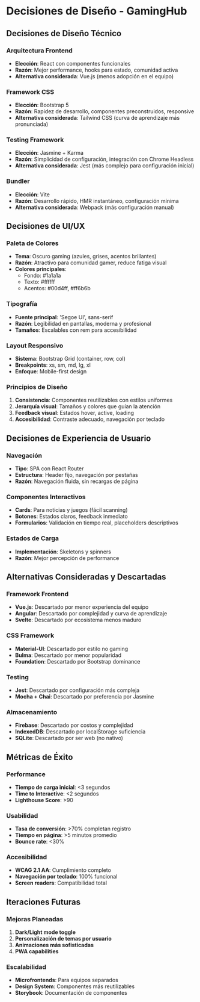 # Decisiones de Diseño - GamingHub

## Decisiones de Diseño Técnico

### Arquitectura Frontend
- **Elección**: React con componentes funcionales
- **Razón**: Mejor performance, hooks para estado, comunidad activa
- **Alternativa considerada**: Vue.js (menos adopción en el equipo)

### Framework CSS
- **Elección**: Bootstrap 5
- **Razón**: Rapidez de desarrollo, componentes preconstruidos, responsive
- **Alternativa considerada**: Tailwind CSS (curva de aprendizaje más pronunciada)

### Testing Framework
- **Elección**: Jasmine + Karma
- **Razón**: Simplicidad de configuración, integración con Chrome Headless
- **Alternativa considerada**: Jest (más complejo para configuración inicial)

### Bundler
- **Elección**: Vite
- **Razón**: Desarrollo rápido, HMR instantáneo, configuración mínima
- **Alternativa considerada**: Webpack (más configuración manual)

## Decisiones de UI/UX

### Paleta de Colores
- **Tema**: Oscuro gaming (azules, grises, acentos brillantes)
- **Razón**: Atractivo para comunidad gamer, reduce fatiga visual
- **Colores principales**:
  - Fondo: #1a1a1a
  - Texto: #ffffff
  - Acentos: #00d4ff, #ff6b6b

### Tipografía
- **Fuente principal**: 'Segoe UI', sans-serif
- **Razón**: Legibilidad en pantallas, moderna y profesional
- **Tamaños**: Escalables con rem para accesibilidad

### Layout Responsivo
- **Sistema**: Bootstrap Grid (container, row, col)
- **Breakpoints**: xs, sm, md, lg, xl
- **Enfoque**: Mobile-first design

### Principios de Diseño
1. **Consistencia**: Componentes reutilizables con estilos uniformes
2. **Jerarquía visual**: Tamaños y colores que guían la atención
3. **Feedback visual**: Estados hover, active, loading
4. **Accesibilidad**: Contraste adecuado, navegación por teclado

## Decisiones de Experiencia de Usuario

### Navegación
- **Tipo**: SPA con React Router
- **Estructura**: Header fijo, navegación por pestañas
- **Razón**: Navegación fluida, sin recargas de página

### Componentes Interactivos
- **Cards**: Para noticias y juegos (fácil scanning)
- **Botones**: Estados claros, feedback inmediato
- **Formularios**: Validación en tiempo real, placeholders descriptivos

### Estados de Carga
- **Implementación**: Skeletons y spinners
- **Razón**: Mejor percepción de performance

## Alternativas Consideradas y Descartadas

### Framework Frontend
- **Vue.js**: Descartado por menor experiencia del equipo
- **Angular**: Descartado por complejidad y curva de aprendizaje
- **Svelte**: Descartado por ecosistema menos maduro

### CSS Framework
- **Material-UI**: Descartado por estilo no gaming
- **Bulma**: Descartado por menor popularidad
- **Foundation**: Descartado por Bootstrap dominance

### Testing
- **Jest**: Descartado por configuración más compleja
- **Mocha + Chai**: Descartado por preferencia por Jasmine

### Almacenamiento
- **Firebase**: Descartado por costos y complejidad
- **IndexedDB**: Descartado por localStorage suficiencia
- **SQLite**: Descartado por ser web (no nativo)

## Métricas de Éxito

### Performance
- **Tiempo de carga inicial**: <3 segundos
- **Time to Interactive**: <2 segundos
- **Lighthouse Score**: >90

### Usabilidad
- **Tasa de conversión**: >70% completan registro
- **Tiempo en página**: >5 minutos promedio
- **Bounce rate**: <30%

### Accesibilidad
- **WCAG 2.1 AA**: Cumplimiento completo
- **Navegación por teclado**: 100% funcional
- **Screen readers**: Compatibilidad total

## Iteraciones Futuras

### Mejoras Planeadas
1. **Dark/Light mode toggle**
2. **Personalización de temas por usuario**
3. **Animaciones más sofisticadas**
4. **PWA capabilities**

### Escalabilidad
- **Microfrontends**: Para equipos separados
- **Design System**: Componentes más reutilizables
- **Storybook**: Documentación de componentes

